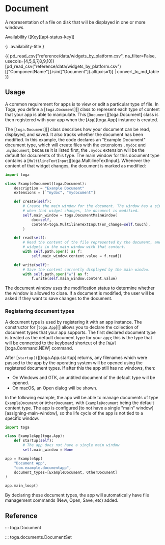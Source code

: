 # Document

A representation of a file on disk that will be displayed in one or more windows.

Availability ([Key][api-status-key])

{: .availability-title }

{{ pd_read_csv("reference/data/widgets_by_platform.csv", na_filter=False, usecols=[4,5,6,7,8,9,10])[pd_read_csv("reference/data/widgets_by_platform.csv")[["ComponentName"]].isin(["Document"]).all(axis=1)] | convert_to_md_table }}

## Usage

A common requirement for apps is to view or edit a particular type of file. In Toga, you define a [`toga.Document`][] class to represent each type of content that your app is able to manipulate. This [`Document`][toga.Document] class is then registered with your app when the [`App`][toga.App] instance is created.

The [`toga.Document`][] class describes how your document can be read, displayed, and saved. It also tracks whether the document has been modified. In this example, the code declares an "Example Document" document type, which will create files with the extensions `.mydoc` and `.mydocument`; because it is listed first, the `.mydoc` extension will be the default for documents of this type. The main window for this document type contains a [`MultilineTextInput`][toga.MultilineTextInput]. Whenever the content of that widget changes, the document is marked as modified:

```python
import toga

class ExampleDocument(toga.Document):
    description = "Example Document"
    extensions = [`"mydoc", "mydocument"]

    def create(self):
        # Create the main window for the document. The window has a single widget;
        # when that widget changes, the document is modified.
        self.main_window = toga.DocumentMainWindow(
            doc=self,
            content=toga.MultilineTextInput(on_change=self.touch),
        )

    def read(self):
        # Read the content of the file represented by the document, and populate the
        # widgets in the main window with that content.
        with self.path.open() as f:
            self.main_window.content.value = f.read()

    def write(self):
        # Save the content currently displayed by the main window.
        with self.path.open("w") as f:
            f.write(self.main_window.content.value)
```

The document window uses the modification status to determine whether the window is allowed to close. If a document is modified, the user will be asked if they want to save changes to the document.

### Registering document types

A document type is used by registering it with an app instance. The constructor for [`toga.App`][] allows you to declare the collection of document types that your app supports. The first declared document type is treated as the default document type for your app; this is the type that will be connected to the keyboard shortcut of the [`NEW`][toga.Command.NEW] command.

After [`startup()`][toga.App.startup] returns, any filenames which were passed to the app by the operating system will be opened using the registered document types. If after this the app still has no windows, then:

- On Windows and GTK, an untitled document of the default type will be opened.
- On macOS, an Open dialog will be shown.

In the following example, the app will be able to manage documents of type `ExampleDocument` or `OtherDocument`, with `ExampleDocument` being the default content type. The app is configured [to not have a single "main" window][assigning-main-window], so the life cycle of the app is not tied to a specific window.

```python
import toga

class ExampleApp(toga.App):
    def startup(self):
        # The app does not have a single main window
        self.main_window = None

app = ExampleApp(
    "Document App",
    "com.example.documentapp",
    document_types=[ExampleDocument, OtherDocument]
)

app.main_loop()
```

By declaring these document types, the app will automatically have file management commands (New, Open, Save, etc) added.

## Reference

::: toga.Document

::: toga.documents.DocumentSet
